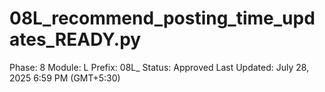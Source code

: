 # 08L_recommend_posting_time_updates_READY.py

Phase: 8
Module: L
Prefix: 08L_
Status: Approved
Last Updated: July 28, 2025 6:59 PM (GMT+5:30)
